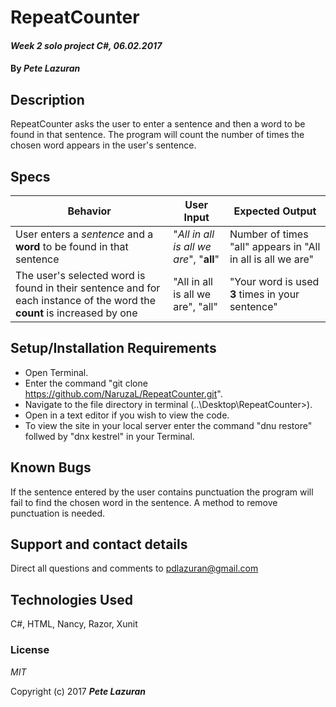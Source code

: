 
# RepeatCounter

#### _Week 2 solo project C#, 06.02.2017_

#### By _**Pete Lazuran**_

## Description

RepeatCounter asks the user to enter a sentence and then a word to be found in that sentence. The program will count the number of times the chosen word appears in the user's sentence.

## Specs
<!-- * Check if the word chosen by the user is contained in the sentence entered by the user and return true. This will make sure that the program is finding the correct word in the sentence.
* Create a counter that will count the one instance of the chosen word specified in the previous spec. In this case it should count from 0 to 1. This will establish a method that can later be displayed to the user as per the objectives of the project.
* Have a foreach loop that will go through the entire sentence entered by the user and for each instance of the chosen word it will add 1 to the counter. This will create the final number that will be displayed to the user. -->

|Behavior|User Input|Expected Output|
|---------|----------|-----------|
|User enters a _sentence_ and a **word** to be found in that sentence|"_All in all is all we are_", "**all**"|Number of times "all" appears in "All in all is all we are"|
|The user's selected word is found in their sentence and for each instance of the word the **count** is increased by one|"All in all is all we are", "all"|"Your word is used **3** times in your sentence"|

## Setup/Installation Requirements

* Open Terminal.
* Enter the command "git clone https://github.com/NaruzaL/RepeatCounter.git".
* Navigate to the file directory in terminal (..\Desktop\RepeatCounter>).
* Open in a text editor if you wish to view the code.
* To view the site in your local server enter the command "dnu restore" follwed by "dnx kestrel" in your Terminal.


## Known Bugs

If the sentence entered by the user contains punctuation the program will fail to find the chosen word in the sentence. A method to remove punctuation is needed.

## Support and contact details

Direct all questions and comments to pdlazuran@gmail.com

## Technologies Used

C#, HTML, Nancy, Razor, Xunit

### License

*MIT*

Copyright (c) 2017 **_Pete Lazuran_**
